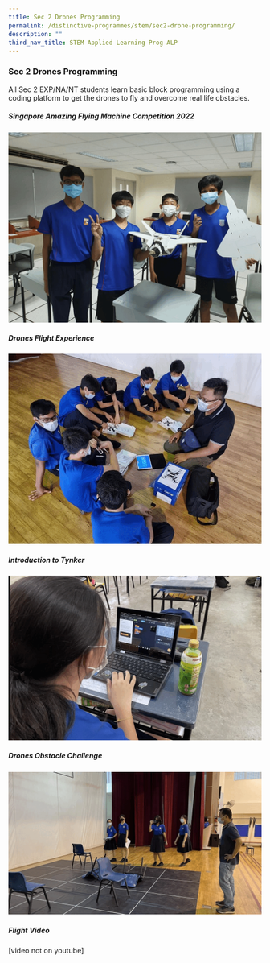 ```yaml
---
title: Sec 2 Drones Programming
permalink: /distinctive-programmes/stem/sec2-drone-programming/
description: ""
third_nav_title: STEM Applied Learning Prog ALP
---
```


### Sec 2 Drones Programming

All Sec 2 EXP/NA/NT students learn basic block programming using a coding platform to get the drones to fly and overcome real life obstacles.

##### Singapore Amazing Flying Machine Competition 2022

![](/images/SAMFC%20gif.gif)

##### Drones Flight Experience

![](/images/drone%20flight%20exp%20gif.gif)

##### Introduction to Tynker

![](/images/intro%20to%20tynker%20gif.gif)

##### Drones Obstacle Challenge

![](/images/drones%20obstacle%20challenge%20gif.gif)

##### Flight Video

[video not on youtube]
